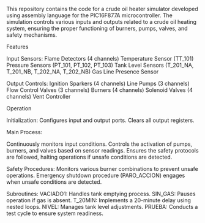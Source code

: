 This repository contains the code for a crude oil heater simulator developed using assembly language for the PIC16F877A microcontroller. The simulation controls various inputs and outputs related to a crude oil heating system, ensuring the proper functioning of burners, pumps, valves, and safety mechanisms.

Features

Input Sensors:
Flame Detectors (4 channels)
Temperature Sensor (TT_101)
Pressure Sensors (PT_101, PT_102, PT_103)
Tank Level Sensors (T_201_NA, T_201_NB, T_202_NA, T_202_NB)
Gas Line Presence Sensor

Output Controls:
Ignition Sparkers (4 channels)
Line Pumps (3 channels)
Flow Control Valves (3 channels)
Burners (4 channels)
Solenoid Valves (4 channels)
Vent Controller

Operation

Initialization:
Configures input and output ports.
Clears all output registers.

Main Process:

Continuously monitors input conditions.
Controls the activation of pumps, burners, and valves based on sensor readings.
Ensures the safety protocols are followed, halting operations if unsafe conditions are detected.

Safety Procedures:
Monitors various burner combinations to prevent unsafe operations.
Emergency shutdown procedure (PARO_ACCION) engages when unsafe conditions are detected.

Subroutines:
VACIADO1: Handles tank emptying process.
SIN_GAS: Pauses operation if gas is absent.
T_20MIN: Implements a 20-minute delay using nested loops.
NIVEL: Manages tank level adjustments.
PRUEBA: Conducts a test cycle to ensure system readiness.
